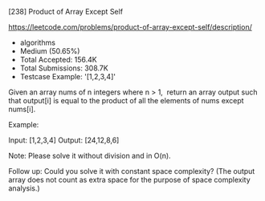 [238] Product of Array Except Self  

https://leetcode.com/problems/product-of-array-except-self/description/

* algorithms
* Medium (50.65%)
* Total Accepted:    156.4K
* Total Submissions: 308.7K
* Testcase Example:  '[1,2,3,4]'

Given an array nums of n integers where n > 1,  return an array output such that output[i] is equal to the product of all the elements of nums except nums[i].

Example:


Input:  [1,2,3,4]
Output: [24,12,8,6]


Note: Please solve it without division and in O(n).

Follow up:
Could you solve it with constant space complexity? (The output array does not count as extra space for the purpose of space complexity analysis.)

